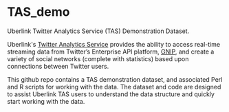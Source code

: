 # TAS_demo
Uberlink Twitter Analytics Service (TAS) Demonstration Dataset.

Uberlink's [Twitter Analytics Service](http://uberlink.com/services/tas) provides the ability to access real-time streaming data from Twitter’s Enterprise API platform, [GNIP](http://gnip.com/), and create a variety of social networks (complete with statistics) based upon connections between Twitter users.

This github repo contains a TAS demonstration dataset, and associated Perl and R scripts for working with the data. The dataset and code are designed to assist Uberlink TAS users to understand the data structure and quickly start working with the data.

